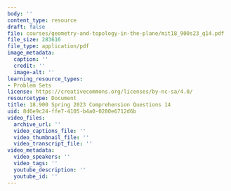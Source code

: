 ```yaml
---
body: ''
content_type: resource
draft: false
file: courses/geometry-and-topology-in-the-plane/mit18_900s23_q14.pdf
file_size: 283616
file_type: application/pdf
image_metadata:
  caption: ''
  credit: ''
  image-alt: ''
learning_resource_types:
- Problem Sets
license: https://creativecommons.org/licenses/by-nc-sa/4.0/
resourcetype: Document
title: 18.900 Spring 2023 Comprehension Questions 14
uid: 8d6e9c24-ffe7-4105-b4a0-0280e6712d6b
video_files:
  archive_url: ''
  video_captions_file: ''
  video_thumbnail_file: ''
  video_transcript_file: ''
video_metadata:
  video_speakers: ''
  video_tags: ''
  youtube_description: ''
  youtube_id: ''
---
```

